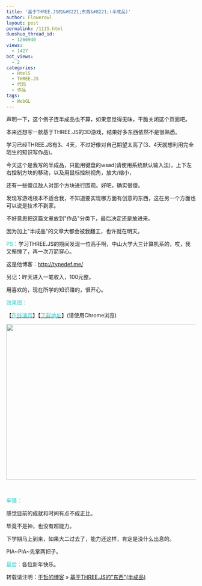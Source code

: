 ```yaml
---
title: '基于THREE.JS的&#8221;东西&#8221;(半成品)'
author: Flowerowl
layout: post
permalink: /1115.html
duoshuo_thread_id:
  - 1266940
views:
  - 1427
bot_views:
  - 2
categories:
  - Html5
  - THREE.JS
  - 代码
  - 作品
tags:
  - WebGL
---
```

  
声明一下，这个例子连半成品也不算，如果您觉得无味，干脆关闭这个页面吧。

本来还想写一款基于THREE.JS的3D游戏，结果好多东西依然不是很熟悉。

学习已经THREE.JS有3、4天，不过好像对自己期望太高了(3、4天就想利用完全陌生的知识写作品)。

今天这个是我写的半成品，只能用键盘的wsad(请使用系统默认输入法)，上下左右控制方块的移动，以及用鼠标控制视角，放大/缩小，

还有一些傻瓜敌人对那个方块进行围观。好吧，确实很傻。

发现写游戏根本不适合我，不知道要实现哪方面有创意的东西，这在另一个方面也可以说是技术不到家。

不好意思把这篇文章放到"作品"分类下，最后决定还是放进来。

因为加上"半成品"的文章大都会被我翻工，也许就在明天。

<span style="color: #33cccc;">PS：</span>学习THREE.JS的期间发现一位高手啊，中山大学大三计算机系的，哎，我又惭愧了，再一次万箭穿心。

这是他博客：<span style="color: #33cccc;"><a href="http://typedef.me/" target="_blank"><span style="color: #33cccc;">http://typedef.me/</span></a></span>

另记：昨天进入一笔收入，100元整。

用喜欢的，现在所学的知识赚的，很开心。

<span style="color: #33cccc;">效果图：</span>

【<span style="color: #33cccc;"><a href="http://lazynight.me/z/three.js/4/demo.html" target="_blank"><span style="color: #33cccc;">在线演示</span></a></span>】【<span style="color: #33cccc;"><a href="http://dl.dbank.com/c0gornj02q" target="_blank"><span style="color: #33cccc;">下载地址</span></a></span>】(请使用Chrome浏览)

[<img class="aligncenter size-full wp-image-1116" title="Lazynight | 夜阑" src="http://lazynight.me/wp-content/uploads/2012/01/1.jpg" alt="" width="559" height="414" />][1]

&nbsp;

<span style="color: #33cccc;">牢骚：</span>

感觉目前的成就和时间有点不成正比。

毕竟不是神，也没有超能力。

下学期马上到来，如果大二过去了，能力还这样，肯定是没什么出息的。

PIA~PIA~先掌两把子。

<span style="color: #33cccc;">最后：</span>各位新年快乐。

转载请注明：[于哲的博客][2] &raquo; [基于THREE.JS的&#8221;东西&#8221;(半成品)][3]

 [1]: http://lazynight.me/wp-content/uploads/2012/01/1.jpg
 [2]: http://lazynight.me
 [3]: http://lazynight.me/1115.html